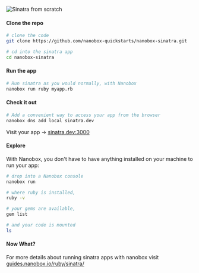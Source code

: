 ![Sinatra from scratch](https://guides.nanobox.io/assets/quickstart-icons/sinatra.png)

#### Clone the repo

```bash
# clone the code
git clone https://github.com/nanobox-quickstarts/nanobox-sinatra.git

# cd into the sinatra app
cd nanobox-sinatra
```

#### Run the app

```bash
# Run sinatra as you would normally, with Nanobox
nanobox run ruby myapp.rb
```

#### Check it out

```bash
# Add a convenient way to access your app from the browser
nanobox dns add local sinatra.dev
```

Visit your app -> [sinatra.dev:3000](http://sinatra.dev:3000)

#### Explore

With Nanobox, you don't have to have anything installed on your machine to run your app:

```bash
# drop into a Nanobox console
nanobox run

# where ruby is installed,
ruby -v

# your gems are available,
gem list

# and your code is mounted
ls
```

#### Now What?
For more details about running sinatra apps with nanobox visit [guides.nanobox.io/ruby/sinatra/](https://guides.nanobox.io/ruby/sinatra/)
